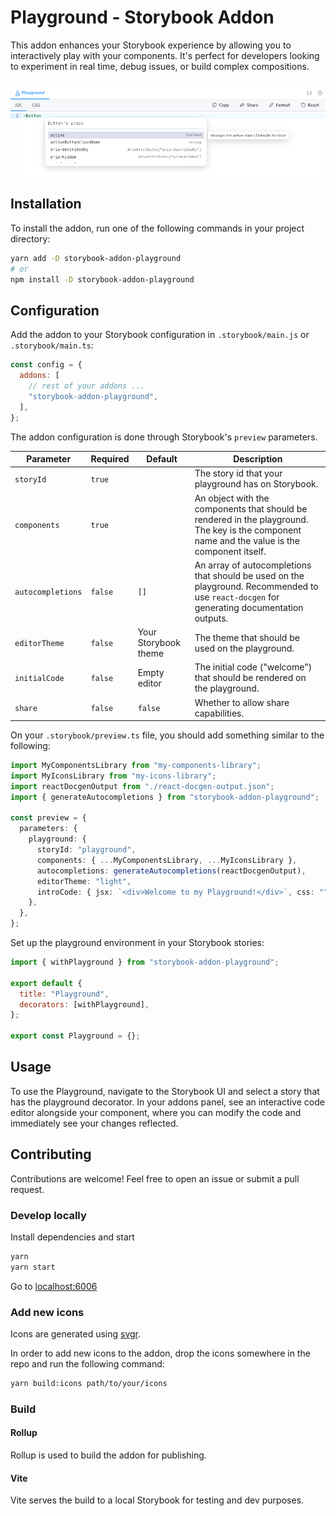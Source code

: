 # Playground - Storybook Addon

This addon enhances your Storybook experience by allowing you to interactively play with your components. It's perfect for developers looking to experiment in real time, debug issues, or build complex compositions.

![img.png](assets/img.png)

## Installation

To install the addon, run one of the following commands in your project directory:

```bash
yarn add -D storybook-addon-playground
# or
npm install -D storybook-addon-playground
```

## Configuration

Add the addon to your Storybook configuration in `.storybook/main.js` or `.storybook/main.ts`:

```js
const config = {
  addons: [
    // rest of your addons ...
    "storybook-addon-playground",
  ],
};
```

The addon configuration is done through Storybook's `preview` parameters.

| Parameter        | Required | Default                           | Description                                                                                                           |
|------------------|----------|-----------------------------------|-----------------------------------------------------------------------------------------------------------------------|
| `storyId`        | `true`   |                                   | The story id that your playground has on Storybook.                                                                   |
| `components`     | `true`   |                                   | An object with the components that should be rendered in the playground. The key is the component name and the value is the component itself. |
| `autocompletions`| `false`  | `[]`                              | An array of autocompletions that should be used on the playground. Recommended to use `react-docgen` for generating documentation outputs. |
| `editorTheme`    | `false`  | Your Storybook theme              | The theme that should be used on the playground.                                                                      |
| `initialCode`    | `false`  | Empty editor                      | The initial code ("welcome") that should be rendered on the playground.                                               |
| `share`          | `false`  | `false`                           | Whether to allow share capabilities.                                                                                  |

On your `.storybook/preview.ts` file, you should add something similar to the following:

```ts
import MyComponentsLibrary from "my-components-library";
import MyIconsLibrary from "my-icons-library";
import reactDocgenOutput from "./react-docgen-output.json";
import { generateAutocompletions } from "storybook-addon-playground";

const preview = {
  parameters: {
    playground: {
      storyId: "playground",
      components: { ...MyComponentsLibrary, ...MyIconsLibrary },
      autocompletions: generateAutocompletions(reactDocgenOutput),
      editorTheme: "light",
      introCode: { jsx: `<div>Welcome to my Playground!</div>`, css: "" },
    },
  },
};
```

Set up the playground environment in your Storybook stories:

```js
import { withPlayground } from "storybook-addon-playground";

export default {
  title: "Playground",
  decorators: [withPlayground],
};

export const Playground = {};
```

## Usage

To use the Playground, navigate to the Storybook UI and select a story that has the playground decorator. In your addons panel, see an interactive code editor alongside your component, where you can modify the code and immediately see your changes reflected.

## Contributing

Contributions are welcome! Feel free to open an issue or submit a pull request.

### Develop locally

Install dependencies and start

```bash
yarn
yarn start
```

Go to [localhost:6006](http://localhost:6006)

### Add new icons

Icons are generated using [svgr](https://react-svgr.com/docs/).

In order to add new icons to the addon, drop the icons somewhere in the repo and run the following command:

```bash
yarn build:icons path/to/your/icons
```

### Build

#### Rollup

Rollup is used to build the addon for publishing.

#### Vite

Vite serves the build to a local Storybook for testing and dev purposes.
